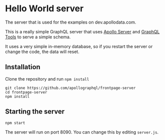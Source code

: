 # Hello World server

The server that is used for the examples on dev.apollodata.com.

This is a really simple GraphQL server that uses [Apollo Server](https://github.com/apollographql/apollo-server) and [GraphQL Tools](https://github.com/apollographql/graphql-tools) to serve a simple schema.

It uses a very simple in-memory database, so if you restart the server or change the code, the data will reset.

## Installation

Clone the repository and run `npm install`

```
git clone https://github.com/apollographql/frontpage-server
cd frontpage-server
npm install
```

## Starting the server

```
npm start
```

The server will run on port 8090. You can change this by editing `server.js`.
